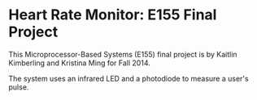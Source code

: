 Heart Rate Monitor: E155 Final Project
==================
This Microprocessor-Based Systems (E155) final project is by Kaitlin Kimberling and Kristina Ming for Fall 2014.

The system uses an infrared LED and a photodiode to measure a user's pulse.
